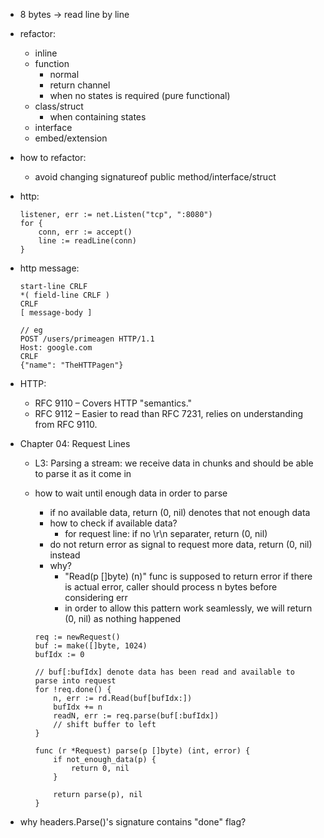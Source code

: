 + 8 bytes -> read line by line

+ refactor:
    + inline
    + function
        + normal
        + return channel
        + when no states is required (pure functional)
    + class/struct
        + when containing states
    + interface
    + embed/extension

+ how to refactor:
    + avoid changing signatureof public method/interface/struct

+ http:
    ``````
    listener, err := net.Listen("tcp", ":8080")
    for {
        conn, err := accept()
        line := readLine(conn)
    }
    ``````

+ http message:
    ``````
    start-line CRLF
    *( field-line CRLF )
    CRLF
    [ message-body ]

    // eg
    POST /users/primeagen HTTP/1.1
    Host: google.com
    CRLF
    {"name": "TheHTTPagen"}
    ``````

+ HTTP:
    + RFC 9110 – Covers HTTP "semantics."
    + RFC 9112 – Easier to read than RFC 7231, relies on understanding from RFC 9110.

+ Chapter 04: Request Lines
    + L3: Parsing a stream: we receive data in chunks and should be able to 
        parse it as it come in
    + how to wait until enough data in order to parse
        + if no available data, return (0, nil) denotes that not enough data
        + how to check if available data?
            + for request line: if no \r\n separater, return (0, nil)
        + do not return error as signal to request more data, return (0, nil) instead
        + why?
            + "Read(p []byte) (n)" func is supposed to return error if there is 
                actual error, caller should process n bytes before considering err
            + in order to allow this pattern work seamlessly, we will return 
                (0, nil) as nothing happened

        ``````
        req := newRequest()
        buf := make([]byte, 1024) 
        bufIdx := 0

        // buf[:bufIdx] denote data has been read and available to parse into request
        for !req.done() {
            n, err := rd.Read(buf[bufIdx:])
            bufIdx += n
            readN, err := req.parse(buf[:bufIdx])
            // shift buffer to left
        }

        func (r *Request) parse(p []byte) (int, error) {
            if not_enough_data(p) {
                return 0, nil
            }

            return parse(p), nil
        }
        ``````

+ why headers.Parse()'s signature contains "done" flag?
